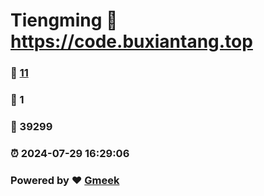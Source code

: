 # Tiengming :link: https://code.buxiantang.top 
### :page_facing_up: [11](https://code.buxiantang.top/tag.html) 
### :speech_balloon: 1 
### :hibiscus: 39299 
### :alarm_clock: 2024-07-29 16:29:06 
### Powered by :heart: [Gmeek](https://github.com/Meekdai/Gmeek)
